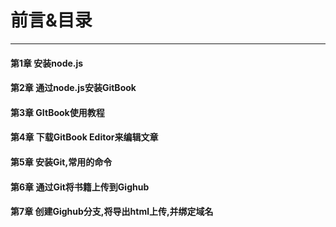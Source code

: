 # 前言&目录

<hr>

#### 第1章 安装node.js

#### 第2章 通过node.js安装GitBook

#### 第3章 GItBook使用教程

#### 第4章 下载GitBook Editor来编辑文章
#### 第5章 安装Git,常用的命令
#### 第6章 通过Git将书籍上传到Gighub
#### 第7章 创建Gighub分支,将导出html上传,并绑定域名


